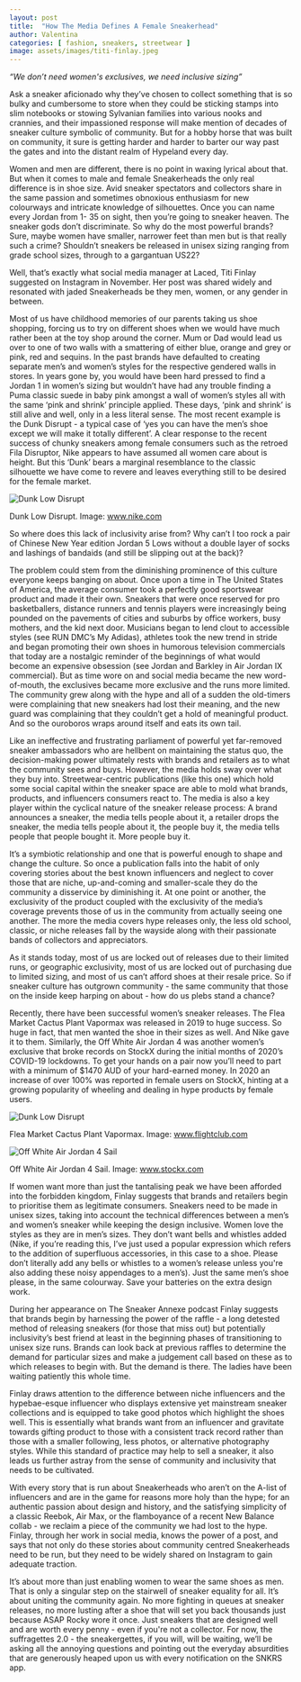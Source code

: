 ```yaml
---
layout: post
title:  "How The Media Defines A Female Sneakerhead"
author: Valentina
categories: [ fashion, sneakers, streetwear ]
image: assets/images/titi-finlay.jpeg
---
```



 

*“We don’t need women's exclusives, we need inclusive sizing”* 


Ask a sneaker aficionado why they’ve chosen to collect something that is so bulky and cumbersome to store when they could be sticking stamps into slim notebooks or stowing Sylvanian families into various nooks and crannies, and their impassioned response will make mention of decades of sneaker culture symbolic of community. But for a hobby horse that was built on community, it sure is getting harder and harder to barter our way past the gates and into the distant realm of Hypeland every day.  

Women and men are different, there is no point in waxing lyrical about that. But when it comes to male and female Sneakerheads the only real difference is in shoe size. Avid sneaker spectators and collectors share in the same passion and sometimes obnoxious enthusiasm for new colourways and intricate knowledge of silhouettes. Once you can name every Jordan from 1- 35 on sight, then you’re going to sneaker heaven. The sneaker gods don’t discriminate. So why do the most powerful brands? Sure, maybe women have smaller, narrower feet than men but is that really such a crime? Shouldn’t sneakers be released in unisex sizing ranging from grade school sizes, through to a gargantuan US22? 

Well, that’s exactly what social media manager at Laced, Titi Finlay suggested on Instagram in November. Her post was shared widely and resonated with jaded Sneakerheads be they men, women, or any gender in between. 

Most of us have childhood memories of our parents taking us shoe shopping, forcing us to try on different shoes when we would have much rather been at the toy shop around the corner. Mum or Dad would lead us over to one of two walls with a smattering of either blue, orange and grey or pink, red and sequins. In the past brands have defaulted to creating separate men’s and women’s styles for the respective gendered walls in stores. In years gone by, you would have been hard pressed to find a Jordan 1 in women’s sizing but wouldn’t have had any trouble finding a Puma classic suede in baby pink amongst a wall of women’s styles all with the same ‘pink and shrink’ principle applied. These days, ‘pink and shrink’ is still alive and well, only in a less literal sense. The most recent example is the Dunk Disrupt - a typical case of ‘yes you can have the men’s shoe except we will make it totally different’. A clear response to the recent success of chunky sneakers among female consumers such as the retroed Fila Disruptor, Nike appears to have assumed all women care about is height. But this ‘Dunk’ bears a marginal resemblance to the classic silhouette we have come to revere and leaves everything still to be desired for the female market. 

![Dunk Low Disrupt](/assets/images/Picture1.jpg)

Dunk Low Disrupt. Image: www.nike.com

So where does this lack of inclusivity arise from? Why can’t I too rock a pair of Chinese New Year edition Jordan 5 Lows without a double layer of socks and lashings of bandaids (and still be slipping out at the back)? 

The problem could stem from the diminishing prominence of this culture everyone keeps banging on about. Once upon a time in The United States of America, the average consumer took a perfectly good sportswear product and made it their own. Sneakers that were once reserved for pro basketballers, distance runners and tennis players were increasingly being pounded on the pavements of cities and suburbs by office workers, busy mothers, and the kid next door. Musicians began to lend clout to accessible styles (see RUN DMC’s My Adidas), athletes took the new trend in stride and began promoting their own shoes in humorous television commercials that today are a nostalgic reminder of the beginnings of what would become an expensive obsession (see Jordan and Barkley in Air Jordan IX commercial). But as time wore on and social media became the new word-of-mouth, the exclusives became more exclusive and the runs more limited. The community grew along with the hype and all of a sudden the old-timers were complaining that new sneakers had lost their meaning, and the new guard was complaining that they couldn’t get a hold of meaningful product. And so the ouroboros wraps around itself and eats its own tail.

Like an ineffective and frustrating parliament of powerful yet far-removed sneaker ambassadors who are hellbent on maintaining the status quo, the decision-making power ultimately rests with brands and retailers as to what the community sees and buys. However, the media holds sway over what they buy into. Streetwear-centric publications (like this one) which hold some social capital within the sneaker space are able to mold what brands, products, and influencers consumers react to. The media is also a key player within the cyclical nature of the sneaker release process: A brand announces a sneaker, the media tells people about it, a retailer drops the sneaker, the media tells people about it, the people buy it, the media tells people that people bought it. More people buy it. 

It’s a symbiotic relationship and one that is powerful enough to shape and change the culture. So once a publication falls into the habit of only covering stories about the best known influencers and neglect to cover those that are niche, up-and-coming and smaller-scale they do the community a disservice by diminishing it. At one point or another, the exclusivity of the product coupled with the exclusivity of the media’s coverage prevents those of us in the community from actually seeing one another. The more the media covers hype releases only, the less old school, classic, or niche releases fall by the wayside along with their passionate bands of collectors and appreciators. 

As it stands today, most of us are locked out of releases due to their limited runs, or geographic exclusivity, most of us are locked out of purchasing due to limited sizing, and most of us can’t afford shoes at their resale price. So if sneaker culture has outgrown community - the same community that those on the inside keep harping on about - how do us plebs stand a chance?   

Recently, there have been successful women’s sneaker releases. The Flea Market Cactus Plant Vapormax was released in 2019 to huge success. So huge in fact, that men wanted the shoe in their sizes as well. And Nike gave it to them. Similarly, the Off White Air Jordan 4 was another women’s exclusive that broke records on StockX during the initial months of 2020’s COVID-19 lockdowns. To get your hands on a pair now you’ll need to part with a minimum of $1470 AUD of your hard-earned money. In 2020 an increase of over 100% was reported in female users on StockX, hinting at a growing popularity of wheeling and dealing in hype products by female users. 

![Dunk Low Disrupt](/assets/images/Picture2.jpg) 

Flea Market Cactus Plant Vapormax. Image: www.flightclub.com

![Off White Air Jordan 4 Sail](/assets/images/Picture3.jpg) 

Off White Air Jordan 4 Sail. Image: www.stockx.com 


If women want more than just the tantalising peak we have been afforded into the forbidden kingdom, Finlay suggests that brands and retailers begin to prioritise them as legitimate consumers. Sneakers need to be made in unisex sizes, taking into account the technical differences between a men’s and women’s sneaker while keeping the design inclusive. Women love the styles as they are in men’s sizes. They don’t want bells and whistles added (Nike, if you’re reading this, I’ve just used a popular expression which refers to the addition of superfluous accessories, in this case to a shoe. Please don’t literally add any bells or whistles to a women’s release unless you're also adding these noisy appendages to a men’s). Just the same men’s shoe please, in the same colourway. Save your batteries on the extra design work. 

During her appearance on The Sneaker Annexe podcast Finlay suggests that brands begin by harnessing the power of the raffle - a long detested method of releasing sneakers (for those that miss out) but potentially inclusivity’s best friend at least in the beginning phases of transitioning to unisex size runs. Brands can look back at previous raffles to determine the demand for particular sizes and make a judgement call based on these as to which releases to begin with. But the demand is there. The ladies have been waiting patiently this whole time. 

 

Finlay draws attention to the difference between niche influencers and the hypebae-esque influencer who displays extensive yet mainstream sneaker collections and is equipped to take good photos which highlight the shoes well. This is essentially what brands want from an influencer and gravitate towards gifting product to those with a consistent track record rather than those with a smaller following, less photos, or alternative photography styles. While this standard of practice may help to sell a sneaker, it also leads us further astray from the sense of community and inclusivity that needs to be cultivated.

With every story that is run about Sneakerheads who aren’t on the A-list of influencers and are in the game for reasons more holy than the hype; for an authentic passion about design and history, and the satisfying simplicity of a classic Reebok, Air Max, or the flamboyance of a recent New Balance collab - we reclaim a piece of the community we had lost to the hype. Finlay, through her work in social media, knows the power of a post, and says that not only do these stories about community centred Sneakerheads need to be run, but they need to be widely shared on Instagram to gain adequate traction. 

It’s about more than just enabling women to wear the same shoes as men. That is only a singular step on the stairwell of sneaker equality for all. It’s about uniting the community again. No more fighting in queues at sneaker releases, no more lusting after a shoe that will set you back thousands just because ASAP Rocky wore it once. Just sneakers that are designed well and are worth every penny - even if you're not a collector. For now, the suffragettes 2.0 - the sneakergettes, if you will, will be waiting, we’ll be asking all the annoying questions and pointing out the everyday absurdities that are generously heaped upon us with every notification on the SNKRS app. 

